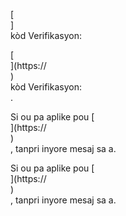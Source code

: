 [<br host>]<br action>kòd Verifikasyon:<br code>

[<br host>](https://<br host>)<br action>kòd Verifikasyon:<br code>.

Si ou pa aplike pou [<br host>](https://<br host>)<br action>, tanpri inyore mesaj sa a.

Si ou pa aplike pou [<br host>](https://<br host>)<br action>, tanpri inyore mesaj sa a.

